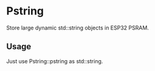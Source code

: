 # Pstring

Store large dynamic std::string objects in ESP32 PSRAM.

## Usage

Just use Pstring::pstring as std::string.
